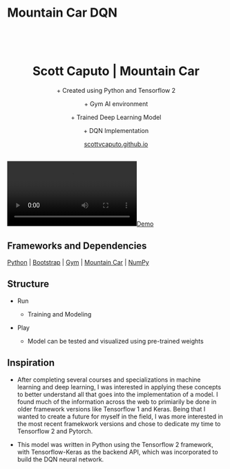 <p align="center">
    <h1> Mountain Car DQN </h>
</p>

<br />

<p align="center">
  <h1 align="center">Scott Caputo | Mountain Car </h1>

  <p align="center">
    + Created using Python and Tensorflow 2
  </p>
  <p align="center">
    + Gym AI environment  
  </p>
  <p align="center">
    + Trained Deep Learning Model 
  </p>
  <p align="center">
    + DQN Implementation
  </p>
  <p align="center">
    <a href="https://github.com/scottvcaputo">scottvcaputo.github.io</a>
    <br />
    <br />
  </p>
</p>

[![Demo](https://github.com/scottvcaputo/MountainCarDQN/blob/master/SuccessRunVid.mp4)](Demo)


## Frameworks and Dependencies 

[Python](https://www.python.org/)
| [Bootstrap](https://www.tensorflow.org/)
| [Gym](https://gym.openai.com/)
| [Mountain Car](https://gym.openai.com/envs/MountainCar-v0/)
| [NumPy](https://numpy.org/)


## Structure 

- Run
    - Training and Modeling

- Play
    - Model can be tested and visualized using pre-trained weights


## Inspiration

- After completing several courses and specializations in machine learning and deep learning, I was interested in applying these concepts to better understand all that goes into the implementation of a model. I found much of the information across the web to primiarily be done in older framework versions like Tensorflow 1 and Keras. Being that I wanted to create a future for myself in the field, I was more interested in the most recent framekwork versions and chose to dedicate my time to Tensorflow 2 and Pytorch.

- This model was written in Python using the Tensorflow 2 framework, with Tensorflow-Keras as the backend API, which was incorporated to build the DQN neural network.
